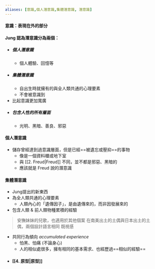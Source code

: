 ```yaml
---
aliases: [意識,個人潛意識,集體潛意識, 潛意識]
---
```


#### 意識：表現在外的部分


#### Jung 認為潛意識分為兩個：
- ##### 個人潛意識
	- 個人體驗、回憶等
- ##### 集體潛意識
	- 自出生時就擁有的與全人類共通的心理要素
	- 不會被意識到
- 比起意識更加寬廣
- ##### 包含人性的所有層面
	- 光明、黑暗、善良、邪惡

#### 個人潛意識
- 儲存曾經達到過意識層面，但是已經==被遺忘或壓抑==的事物
	- 像是一個資料櫃或地下室
	- 與 [[2. Freud|Freud]] 不同，並不都是邪惡、黑暗的
	- 應該就是 Freud 說的潛意識
#### 集體潛意識
- Jung提出的新東西
- 為全人類共通的心理要素
	- 人類內心的「遺傳因子」，是由遺傳來的，而非因發展來的
- 包含人類 & 前人類物種累積的經驗
>安撫妹妹的兒歌，也適用於其他個案
>在南美出土的土偶與日本出土的土偶，兩個設計語言相同
> 既視感
- 共同行為傾向 _accumulated experience_
	- 怕黑、怕痛 (不論身心)
	- 人的相似處很多，擁有相同的基本需求、也經歷過==相似的經驗==
- #### [[4. 原型|原型]]